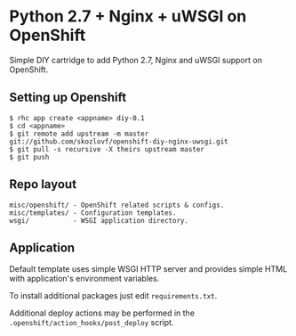 Python 2.7 + Nginx + uWSGI on OpenShift
=========================================

Simple DIY cartridge to add Python 2.7, Nginx and uWSGI support on OpenShift.

Setting up Openshift
--------------------

    $ rhc app create <appname> diy-0.1
    $ cd <appname>
    $ git remote add upstream -m master git://github.com/skozlovf/openshift-diy-nginx-uwsgi.git
    $ git pull -s recursive -X theirs upstream master
    $ git push


Repo layout
-------------------

    misc/openshift/ - OpenShift related scripts & configs.
    misc/templates/ - Configuration templates.
    wsgi/           - WSGI application directory.


Application
-----------

Default template uses simple WSGI HTTP server and provides simple HTML
with application's environment variables.

To install additional packages just edit `requirements.txt`.

Additional deploy actions may be performed in the
`.openshift/action_hooks/post_deploy` script.
